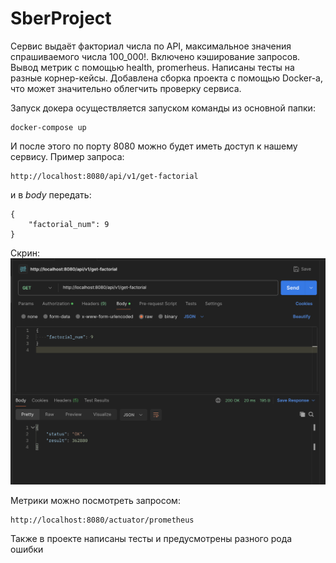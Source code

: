 # SberProject

Сервис выдаёт факториал числа по API, максимальное значения спрашиваемого числа 100_000!. Включено кэширование запросов. Вывод метрик с помощью health, promerheus. Написаны тесты на разные корнер-кейсы. Добавлена сборка проекта с помощью Docker-a, что может значительно облегчить проверку сервиса.

Запуск докера осуществляется запуском команды из основной папки:
```
docker-compose up
```

И после этого по порту 8080 можно будет иметь доступ к нашему сервису.
Пример запроса:
```
http://localhost:8080/api/v1/get-factorial
```
и в _body_ передать:
```
{
    "factorial_num": 9
}
```
Скрин:
![Screenshot of a comment on a GitHub issue showing an image, added in the Markdown, of an Octocat smiling and raising a tentacle.](./images/postman-test.png)

Метрики можно посмотреть запросом:
```
http://localhost:8080/actuator/prometheus
```
Также в проекте написаны тесты и предусмотрены разного рода ошибки
